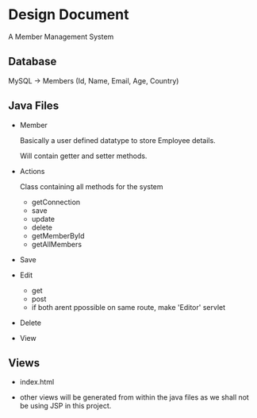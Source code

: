 # Design Document

A Member Management System

## Database

MySQL -> Members (Id, Name, Email, Age, Country)

## Java Files

-   Member

     Basically a user defined datatype to store Employee details.

     Will contain getter and setter methods.

-   Actions

    Class containing all methods for the system
    
    - getConnection
    - save
    - update
    - delete
    - getMemberById
    - getAllMembers

- Save

- Edit

    - get 
    - post
    - if both arent ppossible on same route, make 'Editor' servlet
  
- Delete

- View


## Views

- index.html

- other views will be generated from within the java files as we shall not be using JSP in this project.
